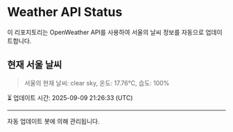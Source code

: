
# Weather API Status

이 리포지토리는 OpenWeather API를 사용하여 서울의 날씨 정보를 자동으로 업데이트합니다.

## 현재 서울 날씨
> 서울의 현재 날씨: clear sky, 온도: 17.76°C, 습도: 100%

⏳ 업데이트 시간: 2025-09-09 21:26:33 (UTC)

---
자동 업데이트 봇에 의해 관리됩니다.
